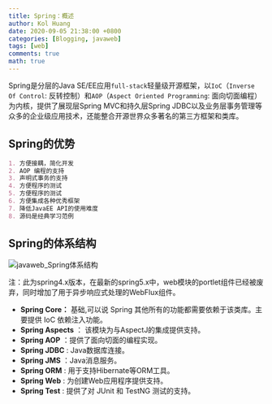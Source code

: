 ```yaml
---
title: Spring：概述
author: Kol Huang
date: 2020-09-05 21:38:00 +0800
categories: [Blogging, javaweb]
tags: [web]
comments: true
math: true
---
```




Spring是分层的Java SE/EE应用`full-stack`轻量级开源框架，以`IoC`（`Inverse Of Control`: 反转控制）和`AOP`（`Aspect Oriented Programming`: 面向切面编程）为内核，提供了展现层Spring MVC和持久层Spring JDBC以及业务层事务管理等众多的企业级应用技术，还能整合开源世界众多著名的第三方框架和类库。



## Spring的优势

```markdown
1. 方便接耦，简化开发
2. AOP 编程的支持
3. 声明式事务的支持
4. 方便程序的测试
5. 方便程序的测试
6. 方便集成各种优秀框架
7. 降低JavaEE API的使用难度
8. 源码是经典学习范例
```



## Spring的体系结构

![javaweb_Spring体系结构](/HYCBlog/assets/img/web/javaweb_Spring体系结构.jpg)

注：此为spring4.x版本，在最新的spring5.x中，web模块的portlet组件已经被废弃，同时增加了用于异步响应式处理的WebFlux组件。

- **Spring Core：** 基础,可以说 Spring 其他所有的功能都需要依赖于该类库。主要提供 IoC 依赖注入功能。
- **Spring Aspects** ： 该模块为与AspectJ的集成提供支持。
- **Spring AOP** ：提供了面向切面的编程实现。
- **Spring JDBC** : Java数据库连接。
- **Spring JMS** ：Java消息服务。
- **Spring ORM** : 用于支持Hibernate等ORM工具。
- **Spring Web** : 为创建Web应用程序提供支持。
- **Spring Test** : 提供了对 JUnit 和 TestNG 测试的支持。